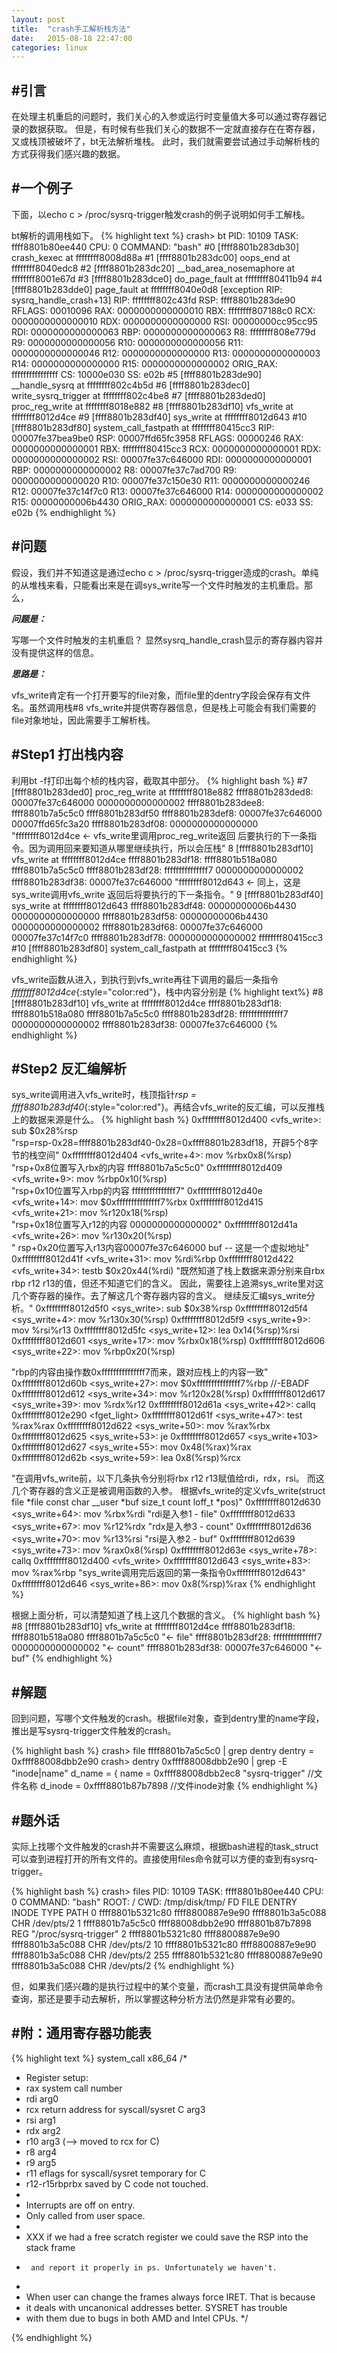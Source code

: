 ```yaml
---
layout: post
title:  "crash手工解析栈方法"
date:   2015-08-18 22:47:00
categories: linux
---
```


#引言
---

在处理主机重启的问题时，我们关心的入参或运行时变量值大多可以通过寄存器记录的数据获取。
但是，有时候有些我们关心的数据不一定就直接存在在寄存器，又或栈顶被破坏了，bt无法解析堆栈。
此时，我们就需要尝试通过手动解析栈的方式获得我们感兴趣的数据。

#一个例子
---

下面，以echo c > /proc/sysrq-trigger触发crash的例子说明如何手工解栈。

bt解析的调用栈如下。
{% highlight text %}
crash> bt
PID: 10109  TASK: ffff8801b80ee440  CPU: 0   COMMAND: "bash"
 #0 [ffff8801b283db30] crash_kexec at ffffffff8008d88a
 #1 [ffff8801b283dc00] oops_end at ffffffff8040edc8
 #2 [ffff8801b283dc20] __bad_area_nosemaphore at ffffffff8001e67d
 #3 [ffff8801b283dce0] do_page_fault at ffffffff80411b94
 #4 [ffff8801b283dde0] page_fault at ffffffff8040e0d8
    [exception RIP: sysrq_handle_crash+13]
    RIP: ffffffff802c43fd  RSP: ffff8801b283de90  RFLAGS: 00010096
    RAX: 0000000000000010  RBX: ffffffff807188c0  RCX: 0000000000000010
    RDX: 0000000000000000  RSI: 00000000cc95cc95  RDI: 0000000000000063
    RBP: 0000000000000063   R8: ffffffff808e779d   R9: 0000000000000056
    R10: 0000000000000056  R11: 0000000000000046  R12: 0000000000000000
    R13: 0000000000000003  R14: 0000000000000000  R15: 0000000000000002
    ORIG_RAX: ffffffffffffffff  CS: 10000e030  SS: e02b
 #5 [ffff8801b283de90] __handle_sysrq at ffffffff802c4b5d
 #6 [ffff8801b283dec0] write_sysrq_trigger at ffffffff802c4be8
 #7 [ffff8801b283ded0] proc_reg_write at ffffffff8018e882
 #8 [ffff8801b283df10] vfs_write at ffffffff8012d4ce
 #9 [ffff8801b283df40] sys_write at ffffffff8012d643
#10 [ffff8801b283df80] system_call_fastpath at ffffffff80415cc3
    RIP: 00007fe37bea9be0  RSP: 00007ffd65fc3958  RFLAGS: 00000246
    RAX: 0000000000000001  RBX: ffffffff80415cc3  RCX: 0000000000000001
    RDX: 0000000000000002  RSI: 00007fe37c646000  RDI: 0000000000000001
    RBP: 0000000000000002   R8: 00007fe37c7ad700   R9: 0000000000000020
    R10: 00007fe37c150e30  R11: 0000000000000246  R12: 00007fe37c14f7c0
    R13: 00007fe37c646000  R14: 0000000000000002  R15: 00000000006b4430
    ORIG_RAX: 0000000000000001  CS: e033  SS: e02b
{% endhighlight %}

#问题
---

假设，我们并不知道这是通过echo c > /proc/sysrq-trigger造成的crash。单纯的从堆栈来看，只能看出来是在调sys_write写一个文件时触发的主机重启。那么，

***问题是：***

写哪一个文件时触发的主机重启？
显然sysrq_handle_crash显示的寄存器内容并没有提供这样的信息。

***思路是：***

vfs_write肯定有一个打开要写的file对象，而file里的dentry字段会保存有文件名。虽然调用栈#8 vfs_write并提供寄存器信息，但是栈上可能会有我们需要的file对象地址，因此需要手工解析栈。

#Step1 打出栈内容
---

利用bt -f打印出每个桢的栈内容，截取其中部分。
{% highlight bash %}
#7 [ffff8801b283ded0] proc_reg_write at ffffffff8018e882
    ffff8801b283ded8: 00007fe37c646000 0000000000000002
    ffff8801b283dee8: ffff8801b7a5c5c0 ffff8801b283df50
    ffff8801b283def8: 00007fe37c646000 00007ffd65fc3a20
    ffff8801b283df08: 0000000000000000 "ffffffff8012d4ce <- vfs_write里调用proc_reg_write返回
后要执行的下一条指令。因为调用回来要知道从哪里继续执行，所以会压栈"
 8 [ffff8801b283df10] vfs_write at ffffffff8012d4ce
    ffff8801b283df18: ffff8801b518a080 ffff8801b7a5c5c0
    ffff8801b283df28: fffffffffffffff7 0000000000000002
    ffff8801b283df38: 00007fe37c646000 "ffffffff8012d643 <- 同上，这是sys_write调用vfs_write
返回后将要执行的下一条指令。"
 9 [ffff8801b283df40] sys_write at ffffffff8012d643
    ffff8801b283df48: 00000000006b4430 0000000000000000
    ffff8801b283df58: 00000000006b4430 0000000000000002
    ffff8801b283df68: 00007fe37c646000 00007fe37c14f7c0
    ffff8801b283df78: 0000000000000002 ffffffff80415cc3
#10 [ffff8801b283df80] system_call_fastpath at ffffffff80415cc3
{% endhighlight %}

vfs_write函数从进入，到执行到vfs_write再往下调用的最后一条指令*ffffffff8012d4ce*{:style="color:red"}，栈中内容分别是
{% highlight text%}
#8 [ffff8801b283df10] vfs_write at ffffffff8012d4ce
    ffff8801b283df18: ffff8801b518a080 ffff8801b7a5c5c0
    ffff8801b283df28: fffffffffffffff7 0000000000000002
    ffff8801b283df38: 00007fe37c646000
{% endhighlight %}

#Step2 反汇编解析
---

sys_write调用进入vfs_write时，栈顶指针*rsp = ffff8801b283df40*{:style="color:red"}。再结合vfs_write的反汇编，可以反推栈上的数据来源是什么。
{% highlight bash %}
0xffffffff8012d400 <vfs_write>: 	   sub    $0x28%rsp	       
"rsp=rsp-0x28=ffff8801b283df40-0x28=0xffff8801b283df18，开辟5个8字节的栈空间"
0xffffffff8012d404 <vfs_write+4>:       mov    %rbx0x8(%rsp)	
"rsp+0x8位置写入rbx的内容 ffff8801b7a5c5c0"
0xffffffff8012d409 <vfs_write+9>:       mov    %rbp0x10(%rsp)	
"rsp+0x10位置写入rbp的内容 fffffffffffffff7"
0xffffffff8012d40e <vfs_write+14>:      mov    $0xfffffffffffffff7%rbx
0xffffffff8012d415 <vfs_write+21>:      mov    %r120x18(%rsp)	
"rsp+0x18位置写入r12的内容 0000000000000002"
0xffffffff8012d41a <vfs_write+26>:      mov    %r130x20(%rsp)	
" rsp+0x20位置写入r13内容00007fe37c646000 buf -- 这是一个虚拟地址"
0xffffffff8012d41f <vfs_write+31>:      mov    %rdi%rbp
0xffffffff8012d422 <vfs_write+34>:      testb  $0x20x44(%rdi)
"既然知道了栈上数据来源分别来自rbx rbp r12 r13的值，但还不知道它们的含义。
 因此，需要往上追溯sys_write里对这几个寄存器的操作。去了解这几个寄存器内容的含义。
 继续反汇编sys_write分析。"
0xffffffff8012d5f0 <sys_write>: 	   sub    $0x38%rsp
0xffffffff8012d5f4 <sys_write+4>:       mov    %r130x30(%rsp)
0xffffffff8012d5f9 <sys_write+9>:       mov    %rsi%r13
0xffffffff8012d5fc <sys_write+12>:      lea    0x14(%rsp)%rsi
0xffffffff8012d601 <sys_write+17>:      mov    %rbx0x18(%rsp)
0xffffffff8012d606 <sys_write+22>:      mov    %rbp0x20(%rsp)

"rbp的内容由操作数0xfffffffffffffff7而来，跟对应栈上的内容一致"
0xffffffff8012d60b <sys_write+27>:      mov    $0xfffffffffffffff7%rbp	//-EBADF
0xffffffff8012d612 <sys_write+34>:      mov    %r120x28(%rsp)
0xffffffff8012d617 <sys_write+39>:      mov    %rdx%r12
0xffffffff8012d61a <sys_write+42>:      callq  0xffffffff8012e290 <fget_light>
0xffffffff8012d61f <sys_write+47>:      test   %rax%rax
0xffffffff8012d622 <sys_write+50>:      mov    %rax%rbx
0xffffffff8012d625 <sys_write+53>:      je     0xffffffff8012d657 <sys_write+103>
0xffffffff8012d627 <sys_write+55>:      mov    0x48(%rax)%rax
0xffffffff8012d62b <sys_write+59>:      lea    0x8(%rsp)%rcx

"在调用vfs_write前，以下几条执令分别将rbx r12 r13赋值给rdi，rdx，rsi。
 而这几个寄存器的含义正是被调用函数的入参。
 根据vfs_write的定义vfs_write(struct file *file const char __user *buf size_t count loff_t *pos)"
0xffffffff8012d630 <sys_write+64>:      mov    %rbx%rdi	"rdi是入参1 - file"
0xffffffff8012d633 <sys_write+67>:      mov    %r12%rdx	"rdx是入参3 - count"
0xffffffff8012d636 <sys_write+70>:      mov    %r13%rsi	"rsi是入参2 - buf"
0xffffffff8012d639 <sys_write+73>:      mov    %rax0x8(%rsp)
0xffffffff8012d63e <sys_write+78>:      callq  0xffffffff8012d400 <vfs_write>
0xffffffff8012d643 <sys_write+83>:      mov    %rax%rbp	"sys_write调用完后返回的第一条指令0xffffffff8012d643"
0xffffffff8012d646 <sys_write+86>:      mov    0x8(%rsp)%rax
{% endhighlight %}

根据上面分析，可以清楚知道了栈上这几个数据的含义。
{% highlight bash %}
 #8 [ffff8801b283df10] vfs_write at ffffffff8012d4ce
    ffff8801b283df18: ffff8801b518a080 ffff8801b7a5c5c0 "<- file"
    ffff8801b283df28: fffffffffffffff7 0000000000000002 "<- count"
    ffff8801b283df38: 00007fe37c646000 "<- buf"
{% endhighlight %}

#解题
---

回到问题，写哪个文件触发的crash。根据file对象，查到dentry里的name字段，推出是写sysrq-trigger文件触发的crash。

{% highlight bash %}
crash> file ffff8801b7a5c5c0 | grep dentry
    dentry = 0xffff88008dbb2e90
crash> dentry 0xffff88008dbb2e90 | grep -E "inode|name"
  d_name = {
    name = 0xffff88008dbb2ec8 "sysrq-trigger"	//文件名称
  d_inode = 0xffff8801b87b7898					//文件inode对象
{% endhighlight %}

#题外话
---

实际上找哪个文件触发的crash并不需要这么麻烦，根据bash进程的task_struct可以查到进程打开的所有文件的。直接使用files命令就可以方便的查到有sysrq-trigger。

{% highlight bash %}
crash> files
PID: 10109  TASK: ffff8801b80ee440  CPU: 0   COMMAND: "bash"
ROOT: /    CWD: /tmp/disk/tmp/
 FD       FILE            DENTRY           INODE       TYPE PATH
  0 ffff8801b5321c80 ffff8800887e9e90 ffff8801b3a5c088 CHR  /dev/pts/2
  1 ffff8801b7a5c5c0 ffff88008dbb2e90 ffff8801b87b7898 REG  "/proc/sysrq-trigger"
  2 ffff8801b5321c80 ffff8800887e9e90 ffff8801b3a5c088 CHR  /dev/pts/2
 10 ffff8801b5321c80 ffff8800887e9e90 ffff8801b3a5c088 CHR  /dev/pts/2
255 ffff8801b5321c80 ffff8800887e9e90 ffff8801b3a5c088 CHR  /dev/pts/2
{% endhighlight %}

但，如果我们感兴趣的是执行过程中的某个变量，而crash工具没有提供简单命令查询，那还是要手动去解析，所以掌握这种分析方法仍然是非常有必要的。

#附：通用寄存器功能表
---

{% highlight text %}
 system_call x86_64
/*
 * Register setup:
 * rax  system call number
 * rdi  arg0
 * rcx  return address for syscall/sysret C arg3
 * rsi  arg1
 * rdx  arg2
 * r10  arg3    (--> moved to rcx for C)
 * r8   arg4
 * r9   arg5
 * r11  eflags for syscall/sysret temporary for C
 * r12-r15rbprbx saved by C code not touched.
 *
 * Interrupts are off on entry.
 * Only called from user space.
 *
 * XXX  if we had a free scratch register we could save the RSP into the stack fr<x>ame
 *      and report it properly in ps. Unfortunately we haven't.
 *
 * When user can change the fr<x>ames always force IRET. That is because
 * it deals with uncanonical addresses better. SYSRET has trouble
 * with them due to bugs in both AMD and Intel CPUs.
 */

{% endhighlight %}

